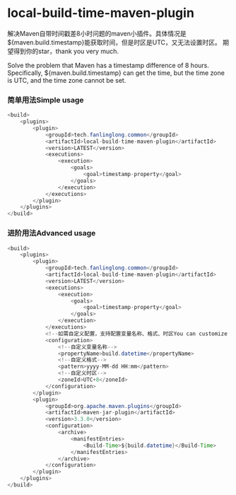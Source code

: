# local-build-time-maven-plugin
解决Maven自带时间戳差8小时问题的maven小插件。具体情况是${maven.build.timestamp}能获取时间，但是时区是UTC，又无法设置时区。
期望得到你的star，thank you very much.

Solve the problem that Maven has a timestamp difference of 8 hours. Specifically, ${maven.build.timestamp} can get the time, but the time zone is UTC, and the time zone cannot be set.


### 简单用法Simple usage
```java
<build>
    <plugins>
        <plugin>
            <groupId>tech.fanlinglong.common</groupId>
            <artifactId>local-build-time-maven-plugin</artifactId>
            <version>LATEST</version>
            <executions>
                <execution>
                    <goals>
                        <goal>timestamp-property</goal>
                    </goals>
                </execution>
            </executions>
        </plugin>
    </plugins>
</build>

```

### 进阶用法Advanced usage
```java
<build>
    <plugins>
        <plugin>
            <groupId>tech.fanlinglong.common</groupId>
            <artifactId>local-build-time-maven-plugin</artifactId>
            <version>LATEST</version>
            <executions>
                <execution>
                    <goals>
                        <goal>timestamp-property</goal>
                    </goals>
                </execution>
            </executions>
            <!--如需自定义配置，支持配置变量名称、格式、时区You can customize the configuration-->
            <configuration>
                <!--自定义变量名称-->
                <propertyName>build.datetime</propertyName>
                <!--自定义格式-->
                <pattern>yyyy-MM-dd HH:mm</pattern>
                <!--自定义时区-->
                <zoneId>UTC+8</zoneId>
            </configuration>
        </plugin>
        <plugin>
            <groupId>org.apache.maven.plugins</groupId>
            <artifactId>maven-jar-plugin</artifactId>
            <version>3.3.0</version>
            <configuration>
                <archive>
                    <manifestEntries>
                        <Build-Time>${build.datetime}</Build-Time>
                    </manifestEntries>
                </archive>
            </configuration>
        </plugin>
    </plugins>
</build>

```
